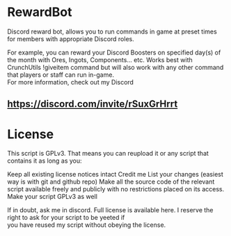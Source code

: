 # RewardBot

Discord reward bot, allows you to run commands in game at preset times for members with appropriate Discord roles.

For example, you can reward your Discord Boosters on specified day(s) of the month with Ores, Ingots, Components... etc.
Works best with CrunchUtils !giveitem command but will also work with any other command that players or staff can run in-game.  
For more information, check out my Discord  
  
##  https://discord.com/invite/rSuxGrHrrt
  
  
    
    
# License
This script is GPLv3. That means you can reupload it or any script that contains it as long as you:

Keep all existing license notices intact
Credit me
List your changes (easiest way is with git and github repo)
Make all the source code of the relevant script available freely and publicly with no restrictions placed on its access.
Make your script GPLv3 as well

If in doubt, ask me in discord. Full license is available here. I reserve the right to ask for your script to be yeeted if  
you have reused my script without obeying the license.
